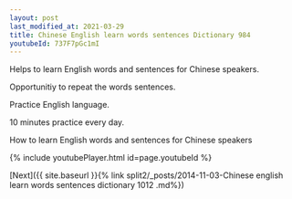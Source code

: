 ```yaml
---
layout: post
last_modified_at: 2021-03-29
title: Chinese English learn words sentences Dictionary 984 
youtubeId: 737F7pGc1mI
---
```

 
 
Helps to learn English words and sentences for Chinese speakers.

Opportunitiy to repeat the words sentences. 

Practice English language. 
 
10 minutes practice every day. 
 
How to learn English words and sentences for Chinese speakers 
 
{% include youtubePlayer.html id=page.youtubeId %}
 
 
[Next]({{ site.baseurl }}{% link  split2/_posts/2014-11-03-Chinese english learn words sentences dictionary 1012 .md%})
 

